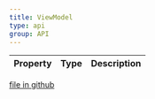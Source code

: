 ```yaml
---
title: ViewModel
type: api
group: API
---
```



Property|Type|Description
---|---|---

[file in github](https://github.com/qgrid/ng2/core/view.model.d.ts)
